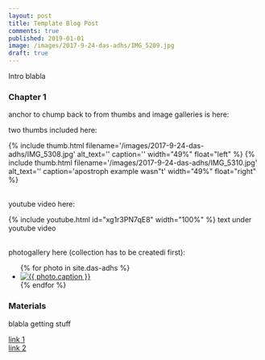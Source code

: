 ```yaml
---
layout: post
title: Template Blog Post
comments: true
published: 2019-01-01
image: /images/2017-9-24-das-adhs/IMG_5209.jpg
draft: true
---
```


Intro blabla

### Chapter 1

anchor to chump back to from thumbs and image galleries is here:

<a name="chapter_1"></a>

two thumbs included here:

<div class="clearfix">
{% include thumb.html filename='/images/2017-9-24-das-adhs/IMG_5308.jpg' alt_text='' caption='' width="49%" float="left" %}
{% include thumb.html filename='/images/2017-9-24-das-adhs/IMG_5310.jpg' alt_text='' caption='apostroph example wasn&#34;t' width="49%" float="right" %}
</div>
<br>

youtube video here:

{% include youtube.html id="xg1r3PN7qE8" width="100%" %}
text under youtube video
<br><br>

photogallery here (collection has to be createdi first):

<div class="photo-gallery-frame clearfix">
  <ul class="photo-gallery-list">
    {% for photo in site.das-adhs %}
    <li>
      <a href="{{ photo.url | prepend: site.baseurl }}" name="{{ photo.title }}">
        <img src="{{ photo.image-path|remove: ".jpg"| append: '-th'|append: ".jpg" }}" alt="{{ photo.caption }}" />
      </a>
    </li>
    {% endfor %}
  </ul>
</div>

### Materials

blabla getting stuff

[link 1](https://www.musikding.de/20-Pin-inline-socket)<br>
[link 2](https://www.musikding.de/10-Pin-strip)<br>
